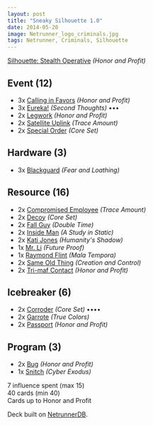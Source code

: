 ```yaml
---
layout: post
title: "Sneaky Silhouette 1.0"
date: 2014-05-20
image: Netrunner_logo_criminals.jpg
tags: Netrunner, Criminals, Silhouette
---
```


[Silhouette: Stealth Operative](http://netrunnerdb.com/en/card/05030) _(Honor and Profit)_


## Event (12)

* 3x [Calling in Favors](http://netrunnerdb.com/en/card/05031) _(Honor and Profit)_
* 3x [Eureka!](http://netrunnerdb.com/en/card/04027) _(Second Thoughts)_ •••
* 2x [Legwork](http://netrunnerdb.com/en/card/05035) _(Honor and Profit)_
* 2x [Satellite Uplink](http://netrunnerdb.com/en/card/02023) _(Trace Amount)_
* 2x [Special Order](http://netrunnerdb.com/en/card/01022) _(Core Set)_

## Hardware (3)

* 3x [Blackguard](http://netrunnerdb.com/en/card/04085) _(Fear and Loathing)_

## Resource (16)

* 2x [Compromised Employee](http://netrunnerdb.com/en/card/02025) _(Trace Amount)_
* 2x [Decoy](http://netrunnerdb.com/en/card/01032) _(Core Set)_
* 2x [Fall Guy](http://netrunnerdb.com/en/card/04106) _(Double Time)_
* 2x [Inside Man](http://netrunnerdb.com/en/card/02068) _(A Study in Static)_
* 2x [Kati Jones](http://netrunnerdb.com/en/card/02091) _(Humanity's Shadow)_
* 1x [Mr. Li](http://netrunnerdb.com/en/card/02105) _(Future Proof)_
* 1x [Raymond Flint](http://netrunnerdb.com/en/card/04049) _(Mala Tempora)_
* 2x [Same Old Thing](http://netrunnerdb.com/en/card/03054) _(Creation and Control)_
* 2x [Tri-maf Contact](http://netrunnerdb.com/en/card/05050) _(Honor and Profit)_

## Icebreaker (6)

* 2x [Corroder](http://netrunnerdb.com/en/card/01007) _(Core Set)_ ••••
* 2x [Garrote](http://netrunnerdb.com/en/card/04065) _(True Colors)_
* 2x [Passport](http://netrunnerdb.com/en/card/05046) _(Honor and Profit)_

## Program (3)

* 2x [Bug](http://netrunnerdb.com/en/card/05043) _(Honor and Profit)_
* 1x [Snitch](http://netrunnerdb.com/en/card/02045) _(Cyber Exodus)_

7 influence spent (max 15)   
40 cards (min 40)  
Cards up to Honor and Profit  

Deck built on [NetrunnerDB](http://netrunnerdb.com).
